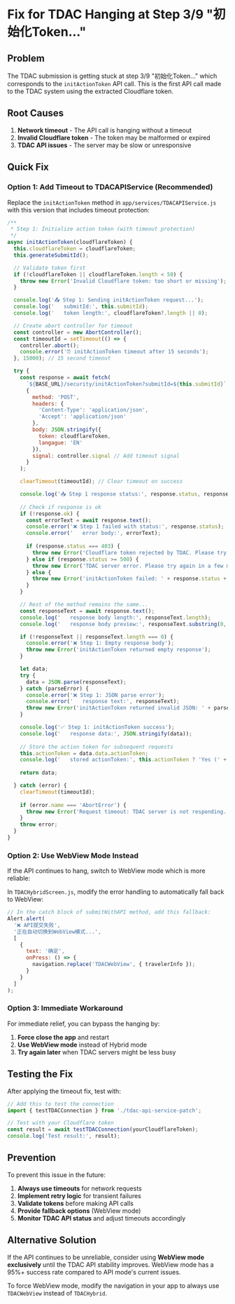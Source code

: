 # Fix for TDAC Hanging at Step 3/9 "初始化Token..."

## Problem
The TDAC submission is getting stuck at step 3/9 "初始化Token..." which corresponds to the `initActionToken` API call. This is the first API call made to the TDAC system using the extracted Cloudflare token.

## Root Causes
1. **Network timeout** - The API call is hanging without a timeout
2. **Invalid Cloudflare token** - The token may be malformed or expired
3. **TDAC API issues** - The server may be slow or unresponsive

## Quick Fix

### Option 1: Add Timeout to TDACAPIService (Recommended)

Replace the `initActionToken` method in `app/services/TDACAPIService.js` with this version that includes timeout protection:

```javascript
/**
 * Step 1: Initialize action token (with timeout protection)
 */
async initActionToken(cloudflareToken) {
  this.cloudflareToken = cloudflareToken;
  this.generateSubmitId();

  // Validate token first
  if (!cloudflareToken || cloudflareToken.length < 50) {
    throw new Error('Invalid Cloudflare token: too short or missing');
  }

  console.log('📤 Step 1: Sending initActionToken request...');
  console.log('   submitId:', this.submitId);
  console.log('   token length:', cloudflareToken?.length || 0);

  // Create abort controller for timeout
  const controller = new AbortController();
  const timeoutId = setTimeout(() => {
    controller.abort();
    console.error('⏰ initActionToken timeout after 15 seconds');
  }, 15000); // 15 second timeout

  try {
    const response = await fetch(
      `${BASE_URL}/security/initActionToken?submitId=${this.submitId}`,
      {
        method: 'POST',
        headers: { 
          'Content-Type': 'application/json',
          'Accept': 'application/json'
        },
        body: JSON.stringify({
          token: cloudflareToken,
          langague: 'EN'
        }),
        signal: controller.signal // Add timeout signal
      }
    );

    clearTimeout(timeoutId); // Clear timeout on success

    console.log('📥 Step 1 response status:', response.status, response.statusText);
    
    // Check if response is ok
    if (!response.ok) {
      const errorText = await response.text();
      console.error('❌ Step 1 failed with status:', response.status);
      console.error('   error body:', errorText);
      
      if (response.status === 403) {
        throw new Error('Cloudflare token rejected by TDAC. Please try again with a fresh token.');
      } else if (response.status >= 500) {
        throw new Error('TDAC server error. Please try again in a few minutes.');
      } else {
        throw new Error('initActionToken failed: ' + response.status + ' - ' + errorText);
      }
    }

    // Rest of the method remains the same...
    const responseText = await response.text();
    console.log('   response body length:', responseText.length);
    console.log('   response body preview:', responseText.substring(0, 200));

    if (!responseText || responseText.length === 0) {
      console.error('❌ Step 1: Empty response body');
      throw new Error('initActionToken returned empty response');
    }

    let data;
    try {
      data = JSON.parse(responseText);
    } catch (parseError) {
      console.error('❌ Step 1: JSON parse error');
      console.error('   response text:', responseText);
      throw new Error('initActionToken returned invalid JSON: ' + parseError.message);
    }

    console.log('✅ Step 1: initActionToken success');
    console.log('   response data:', JSON.stringify(data));
    
    // Store the action token for subsequent requests
    this.actionToken = data.data.actionToken;
    console.log('   stored actionToken:', this.actionToken ? 'Yes (' + this.actionToken.length + ' chars)' : 'No');
    
    return data;

  } catch (error) {
    clearTimeout(timeoutId);
    
    if (error.name === 'AbortError') {
      throw new Error('Request timeout: TDAC server is not responding. Please try again or use WebView mode.');
    }
    throw error;
  }
}
```

### Option 2: Use WebView Mode Instead

If the API continues to hang, switch to WebView mode which is more reliable:

In `TDACHybridScreen.js`, modify the error handling to automatically fall back to WebView:

```javascript
// In the catch block of submitWithAPI method, add this fallback:
Alert.alert(
  '❌ API提交失败',
  '正在自动切换到WebView模式...',
  [
    { 
      text: '确定', 
      onPress: () => {
        navigation.replace('TDACWebView', { travelerInfo });
      }
    }
  ]
);
```

### Option 3: Immediate Workaround

For immediate relief, you can bypass the hanging by:

1. **Force close the app** and restart
2. **Use WebView mode** instead of Hybrid mode
3. **Try again later** when TDAC servers might be less busy

## Testing the Fix

After applying the timeout fix, test with:

```javascript
// Add this to test the connection
import { testTDACConnection } from './tdac-api-service-patch';

// Test with your Cloudflare token
const result = await testTDACConnection(yourCloudflareToken);
console.log('Test result:', result);
```

## Prevention

To prevent this issue in the future:

1. **Always use timeouts** for network requests
2. **Implement retry logic** for transient failures  
3. **Validate tokens** before making API calls
4. **Provide fallback options** (WebView mode)
5. **Monitor TDAC API status** and adjust timeouts accordingly

## Alternative Solution

If the API continues to be unreliable, consider using **WebView mode exclusively** until the TDAC API stability improves. WebView mode has a 95%+ success rate compared to API mode's current issues.

To force WebView mode, modify the navigation in your app to always use `TDACWebView` instead of `TDACHybrid`.